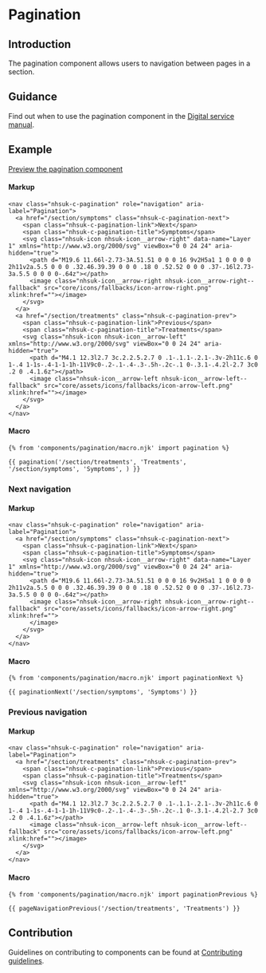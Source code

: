 # Pagination

## Introduction

The pagination component allows users to navigation between pages in a section.

## Guidance

Find out when to use the pagination component in the [Digital service manual]().

## Example

[Preview the pagination component]()

#### Markup

    <nav class="nhsuk-c-pagination" role="navigation" aria-label="Pagination">
      <a href="/section/symptoms" class="nhsuk-c-pagination-next">
        <span class="nhsuk-c-pagination-link">Next</span>
        <span class="nhsuk-c-pagination-title">Symptoms</span>
        <svg class="nhsuk-icon nhsuk-icon__arrow-right" data-name="Layer 1" xmlns="http://www.w3.org/2000/svg" viewBox="0 0 24 24" aria-hidden="true">
          <path d="M19.6 11.66l-2.73-3A.51.51 0 0 0 16 9v2H5a1 1 0 0 0 0 2h11v2a.5.5 0 0 0 .32.46.39.39 0 0 0 .18 0 .52.52 0 0 0 .37-.16l2.73-3a.5.5 0 0 0 0-.64z"></path>
          <image class="nhsuk-icon__arrow-right nhsuk-icon__arrow-right--fallback" src="core/icons/fallbacks/icon-arrow-right.png" xlink:href=""></image>
        </svg>
      </a>
      <a href="/section/treatments" class="nhsuk-c-pagination-prev">
        <span class="nhsuk-c-pagination-link">Previous</span>
        <span class="nhsuk-c-pagination-title">Treatments</span>
        <svg class="nhsuk-icon nhsuk-icon__arrow-left" xmlns="http://www.w3.org/2000/svg" viewBox="0 0 24 24" aria-hidden="true">
          <path d="M4.1 12.3l2.7 3c.2.2.5.2.7 0 .1-.1.1-.2.1-.3v-2h11c.6 0 1-.4 1-1s-.4-1-1-1h-11V9c0-.2-.1-.4-.3-.5h-.2c-.1 0-.3.1-.4.2l-2.7 3c0 .2 0 .4.1.6z"></path>
          <image class="nhsuk-icon__arrow-left nhsuk-icon__arrow-left--fallback" src="core/assets/icons/fallbacks/icon-arrow-left.png" xlink:href=""></image>
        </svg>
      </a>
    </nav>

#### Macro

    {% from 'components/pagination/macro.njk' import pagination %}

    {{ pagination('/section/treatments', 'Treatments', '/section/symptoms', 'Symptoms', ) }}

### Next navigation

#### Markup

    <nav class="nhsuk-c-pagination" role="navigation" aria-label="Pagination">
      <a href="/section/symptoms" class="nhsuk-c-pagination-next">
        <span class="nhsuk-c-pagination-link">Next</span>
        <span class="nhsuk-c-pagination-title">Symptoms</span>
        <svg class="nhsuk-icon nhsuk-icon__arrow-right" data-name="Layer 1" xmlns="http://www.w3.org/2000/svg" viewBox="0 0 24 24" aria-hidden="true">
          <path d="M19.6 11.66l-2.73-3A.51.51 0 0 0 16 9v2H5a1 1 0 0 0 0 2h11v2a.5.5 0 0 0 .32.46.39.39 0 0 0 .18 0 .52.52 0 0 0 .37-.16l2.73-3a.5.5 0 0 0 0-.64z"></path>
          <image class="nhsuk-icon__arrow-right nhsuk-icon__arrow-right--fallback" src="core/assets/icons/fallbacks/icon-arrow-right.png" xlink:href="">
          </image>
        </svg>
      </a>
    </nav>

#### Macro

    {% from 'components/pagination/macro.njk' import paginationNext %}

    {{ paginationNext('/section/symptoms', 'Symptoms') }}

### Previous navigation

#### Markup

    <nav class="nhsuk-c-pagination" role="navigation" aria-label="Pagination">
      <a href="/section/treatments" class="nhsuk-c-pagination-prev">
        <span class="nhsuk-c-pagination-link">Previous</span>
        <span class="nhsuk-c-pagination-title">Treatments</span>
        <svg class="nhsuk-icon nhsuk-icon__arrow-left" xmlns="http://www.w3.org/2000/svg" viewBox="0 0 24 24" aria-hidden="true">
          <path d="M4.1 12.3l2.7 3c.2.2.5.2.7 0 .1-.1.1-.2.1-.3v-2h11c.6 0 1-.4 1-1s-.4-1-1-1h-11V9c0-.2-.1-.4-.3-.5h-.2c-.1 0-.3.1-.4.2l-2.7 3c0 .2 0 .4.1.6z"></path>
          <image class="nhsuk-icon__arrow-left nhsuk-icon__arrow-left--fallback" src="core/assets/icons/fallbacks/icon-arrow-left.png" xlink:href=""></image>
        </svg>
      </a>
    </nav>

#### Macro

    {% from 'components/pagination/macro.njk' import paginationPrevious %}

    {{ pageNavigationPrevious('/section/treatments', 'Treatments') }}

## Contribution

Guidelines on contributing to components can be found at [Contributing guidelines]().
